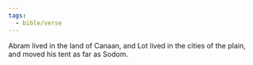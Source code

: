 ```yaml
---
tags:
  - bible/verse
---
```

Abram lived in the land of Canaan, and Lot lived in the cities of the plain, and moved his tent as far as Sodom.